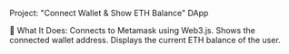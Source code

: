 Project: "Connect Wallet & Show ETH Balance" DApp

🧩 What It Does:
Connects to Metamask using Web3.js.
Shows the connected wallet address.
Displays the current ETH balance of the user.
